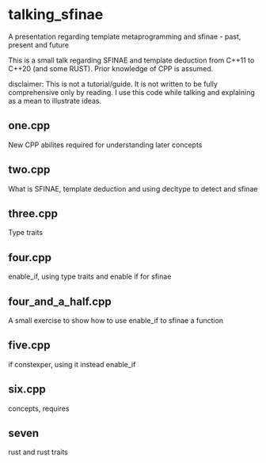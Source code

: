 # talking_sfinae
A presentation regarding template metaprogramming and sfinae - past, present and future

This is a small talk regarding SFINAE and template deduction from C++11 to C++20 (and some RUST).
Prior knowledge of CPP is assumed.

disclaimer: This is not a tutorial/guide. It is not written to be fully comprehensive only by reading.
I use this code while talking and explaining as a mean to illustrate ideas.

## one.cpp
New CPP abilites required for understanding later concepts

## two.cpp
What is SFINAE, template deduction and using decltype to detect and sfinae

## three.cpp
Type traits

## four.cpp
enable_if, using type traits and enable if for sfinae

## four_and_a_half.cpp
A small exercise to show how to use enable_if to sfinae a function

## five.cpp
if constexper, using it instead enable_if

## six.cpp
concepts, requires

## seven
rust and rust traits











